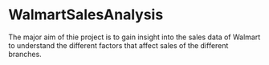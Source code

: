 # WalmartSalesAnalysis

The major aim of thie project is to gain insight into the sales data of Walmart to understand the different factors that affect sales of the different branches.
